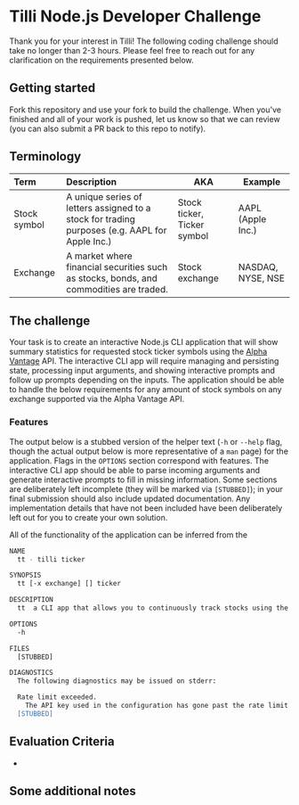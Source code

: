 # Tilli Node.js Developer Challenge

Thank you for your interest in Tilli! The following coding challenge should take no longer than 2-3 hours. Please feel free to reach out for any clarification on the requirements presented below.

## Getting started

Fork this repository and use your fork to build the challenge. When you've finished and all of your work is pushed, let us know so that we can review (you can also submit a PR back to this repo to notify).

## Terminology

| Term               | Description               | AKA | Example |
| :----------------- | :------------------------ | --- | ------- |
| Stock symbol       | A unique series of letters assigned to a stock for trading purposes (e.g. AAPL for Apple Inc.) | Stock ticker, Ticker symbol | AAPL (Apple Inc.) |
| Exchange           | A market where financial securities such as stocks, bonds, and commodities are traded. | Stock exchange | NASDAQ, NYSE, NSE |

## The challenge

Your task is to create an interactive Node.js CLI application that will show summary statistics for requested stock ticker symbols using the [Alpha Vantage](https://www.alphavantage.co/documentation/) API. The interactive CLI app will require managing and persisting state, processing input arguments, and showing interactive prompts and follow up prompts depending on the inputs. The application should be able to handle the below requirements for any amount of stock symbols on any exchange supported via the Alpha Vantage API.

### Features

The output below is a stubbed version of the helper text (`-h` or `--help` flag, though the actual output below is more representative of a `man` page) for the application. Flags in the `OPTIONS` section correspond with features. The interactive CLI app should be able to parse incoming arguments and generate interactive prompts to fill in missing information. Some sections are deliberately left incomplete (they will be marked via `[STUBBED]`); in your final submission should also include updated documentation. Any implementation details that have not been included have been deliberately left out for you to create your own solution.

All of the functionality of the application can be inferred from the

```bash
NAME
  tt - tilli ticker

SYNOPSIS
  tt [-x exchange] [] ticker

DESCRIPTION
  tt  a CLI app that allows you to continuously track stocks using the AlphaVantage API. An AlphaVantage API key is needed to use this utility.

OPTIONS
  -h

FILES
  [STUBBED]

DIAGNOSTICS
  The following diagnostics may be issued on stderr:

  Rate limit exceeded.
    The API key used in the configuration has gone past the rate limit set by AlphaVantage's API. Please either wait for a new rate period or upgrade your API key.
  [STUBBED]

```

## Evaluation Criteria

-

## Some additional notes